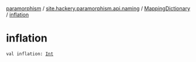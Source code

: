 [paramorphism](../../index.md) / [site.hackery.paramorphism.api.naming](../index.md) / [MappingDictionary](index.md) / [inflation](./inflation.md)

# inflation

`val inflation: `[`Int`](https://kotlinlang.org/api/latest/jvm/stdlib/kotlin/-int/index.html)